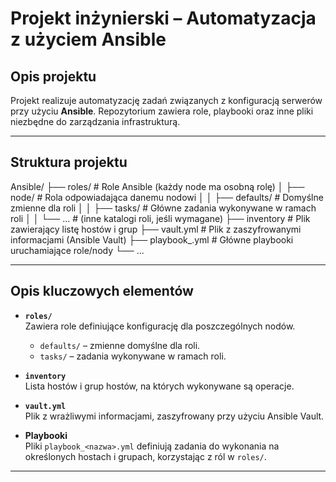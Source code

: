 # Projekt inżynierski – Automatyzacja z użyciem Ansible

## Opis projektu

Projekt realizuje automatyzację zadań związanych z konfiguracją serwerów przy użyciu **Ansible**. Repozytorium zawiera role, playbooki oraz inne pliki niezbędne do zarządzania infrastrukturą.

---

## Struktura projektu

Ansible/
├── roles/                      # Role Ansible (każdy node ma osobną rolę)
│   ├── node/                   # Rola odpowiadająca danemu nodowi
│   │   ├── defaults/           # Domyślne zmienne dla roli
│   │   ├── tasks/              # Główne zadania wykonywane w ramach roli
│   │   └── ...                 # (inne katalogi roli, jeśli wymagane)
├── inventory                   # Plik zawierający listę hostów i grup
├── vault.yml                   # Plik z zaszyfrowanymi informacjami (Ansible Vault)
├── playbook_<nazwa>.yml        # Główne playbooki uruchamiające role/nody
└── ...

---

## Opis kluczowych elementów

- **`roles/`**  
  Zawiera role definiujące konfigurację dla poszczególnych nodów.  
  - `defaults/` – zmienne domyślne dla roli.  
  - `tasks/` – zadania wykonywane w ramach roli.  

- **`inventory`**  
  Lista hostów i grup hostów, na których wykonywane są operacje.

- **`vault.yml`**  
  Plik z wrażliwymi informacjami, zaszyfrowany przy użyciu Ansible Vault.

- **Playbooki**  
  Pliki `playbook_<nazwa>.yml` definiują zadania do wykonania na określonych hostach i grupach, korzystając z ról w `roles/`.

---